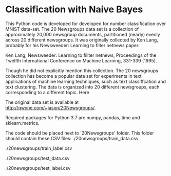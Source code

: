 # Classification with Naive Bayes
This Python code is developed for developed for number classification over MNIST data-set. The 20 Newsgroups data set is a collection of approximately 20,000 newsgroup documents, partitioned (nearly) evenly across 20 different newsgroups. It was originally collected by Ken Lang, probably for his Newsweeder: Learning to filter netnews paper:

Ken Lang, Newsweeder: Learning to fillter netnews, Proceedings of the Twelfth International Conference on Machine Learning, 331-339 (1995).

Though he did not explicitly mention this collection. The 20 newsgroups collection has become a popular data set for
experiments in text applications of machine learning techniques, such as text classiffcation and text
clustering.
The data is organized into 20 different newsgroups, each corresponding to a different topic. Here

The original data set is available at http://qwone.com/~jason/20Newsgroups/.

Required packages for Python 3.7 are numpy, pandas, time and sklearn.metrics.

The code should be placed next to '20Newsgroups' folder. This folder should contain these CSV files:
./20newsgroups/train_data.csv

./20newsgroups/train_label.csv

./20newsgroups/test_data.csv

./20newsgroups/test_label.csv

